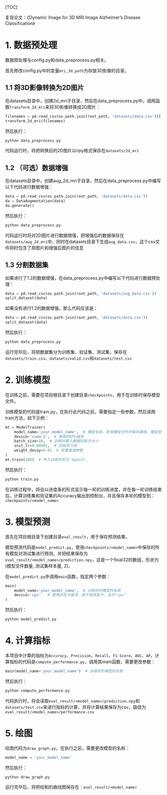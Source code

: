 [TOC]

复现论文：《Dynamic Image for 3D MRI Image Alzheimer’s Disease Classification》

# 1. 数据预处理

数据预处理与config.py和data_preprocess.py相关。

首先修改config.py中的变量`mri_3d_path`为存放3D影像的目录。

## 1.1 将3D影像转换为2D图片

在datasets目录中，创建2d_mri子目录，然后在data_preprocess.py中，调用函数`transform_2d_mri`来将3D影像转换成2D图片：

```python
filenames = pd.read_csv(os.path.join(root_path, 'datasets/data.csv'))['filename'].values
transform_2d_mri(filenames)
```

然后执行：

```bash
python data_preprocess.py
```

代码运行时，将把转换后的2D图片以npy格式保存在`datasets/2d_mri`

## 1.2 （可选）数据增强

在datasets目录中，创建aug_2d_mri子目录，然后在data_preprocess.py中编写以下代码进行数据增强：

```python
data = pd.read_csv(os.path.join(root_path, 'datasets/data.csv'))
da = DataAugmentation(data)
da.generate()
```

然后执行：

```bash
python data_preprocess.py
```

代码运行时将对2D图片进行数据增强，把增强后的数据保存在`datasets/aug_2d_mri`中，同时在datasets目录下生成`aug_data.csv`，这个csv文件同时包含了原图片和增强后图片的信息

## 1.3 分割数据集

如果进行了1.2的数据增强，在data_preprocess.py中编写以下代码进行数据预处理：

```python
data = pd.read_csv(os.path.join(root_path, 'datasets/aug_data.csv'))
split_dataset(data)
```

如果没有进行1.2的数据增强，那么代码应该是：

```python
data = pd.read_csv(os.path.join(root_path, 'datasets/data.csv'))
split_dataset(data)
```

然后执行：

```bash
python data_preprocess.py
```

运行完毕后，将把数据集分为训练集、验证集、测试集，保存在`datasets/train.csv`、`datasets/valid.csv`和`datasets/test.csv`

# 2. 训练模型

在训练之前，需要在项目根目录下创建目录`checkpoints`，用于在训练时保存模型文件。

训练模型的代码是train.py，在执行此代码之前，需要指定一些参数，然后调用train方法，如下示例：

```python
mt = ModelTrainer(
    model_name='your_model_name',  # 模型名称，影响模型文件的保存路径、模型验证结果的保存路径
    device='cuda:1',  # 使用的GPU编号
    batch_size=16,  # 训练时载入数据的批次大小
    init_lr=0.00001,  # 初始学习率
    weight_decay=0.01  # 权重衰减参数
)
mt.train(100)  # 传入训练的轮次（epoch）
```

然后执行：

```bash
python train.py
```

在训练过程中，将会以进度条的形式显示每一轮的训练进度，并在每一轮训练结束后，计算训练集和验证集的Accuracy输出到控制台，并且保存本轮的模型到：`checkpoints/<model_name>`

# 3. 模型预测

首先在项目根目录下创建目录`eval_result`，用于保存预测结果。

模型预测代码是`model_predict.py`，使用`checkpoints/<model_name>`中保存的所有模型对测试集进行预测，并把结果保存为`eval_result/<model_name>/prediction.npy`，这是一个float32的数组，形状为(模型文件数量, 测试集样本量, 2)。

在`model_predict.py`中调用`main`函数，指定两个参数：

```python
main(
    model_name='your_model_name',  # 训练好的模型的名称
    device='cpu'   # 使用的显卡编号，若不使用显卡，设为"cpu"
)
```

然后执行：

```bash
python model_predict.py
```

# 4. 计算指标

本项目中计算的指标为`Accuracy`、`Precision`、`Recall`、`F1-Score`、`AUC`、`AP`，计算指标的代码是`compute_performance.py`，调用其main函数，需要更改参数：

```python
main(model_name='your_model_name')  # 训练好的模型的名称
```

然后执行：

```bash
python compute_performance.py
```

代码执行时，将会读取`eval_result/<model_name>/prediction.npy`和`datasets/test.csv`来进行指标的计算，并将计算结果保存为csv，路径为`eval_result/<model_name>/performance.csv`

# 5. 绘图

绘图代码为`draw_graph.py`，在执行之前，需要更改模型的名称：

```python
model_name = 'your_model_name'
```


然后执行：

```bash
python draw_graph.py
```

运行完毕后，将把绘制的曲线图保存在：`eval_result/<model_name>`